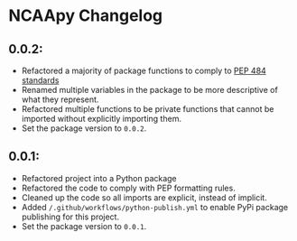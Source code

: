 # NCAApy Changelog

## 0.0.2:
- Refactored a majority of package functions to comply to [PEP 484 standards](https://peps.python.org/pep-0484/)
- Renamed multiple variables in the package to be more descriptive of what they represent.
- Refactored multiple functions to be private functions that cannot be imported without explicitly importing them.
- Set the package version to `0.0.2`.

## 0.0.1:
- Refactored project into a Python package
- Refactored the code to comply with PEP formatting rules.
- Cleaned up the code so all imports are explicit, instead of implicit.
- Added `/.github/workflows/python-publish.yml` to enable PyPi package publishing for this project.
- Set the package version to `0.0.1`.